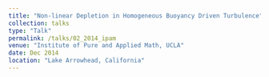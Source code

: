 ```yaml
---
title: "Non-linear Depletion in Homogeneous Buoyancy Driven Turbulence"
collection: talks
type: "Talk"
permalink: /talks/02_2014_ipam
venue: "Institute of Pure and Applied Math, UCLA"
date: Dec 2014
location: "Lake Arrowhead, California"
---
```


